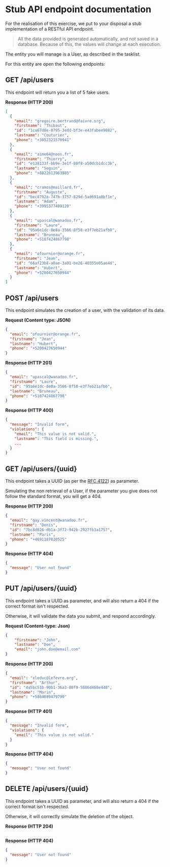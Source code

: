 # Stub API endpoint documentation

For the realisation of this exercise, we put to your disposal a stub implementation of a RESTful API endpoint.

> All the data provided is generated automatically, and not saved in a database. Because of this, the values will change at each execution.

The entity you will manage is a User, as described in the tasklist.

For this entity are open the following endpoints:

## **GET** /api/users
This endpoint will return you a list of 5 fake users.

**Response (HTTP 200)**
```json
[
  {
    "email": "gregoire.bertrand@faivre.org",
    "firstname": "Thibaut",
    "id": "1ca67d8e-0795-3edd-bf3e-e43fabee9082",
    "lastname": "Couturier",
    "phone": "+3852321570941"
  },
  {
    "email": "aime64@noos.fr",
    "firstname": "Thierry",
    "id": "e138133f-bb9e-3e1f-80f8-a50dcb1dcc3b",
    "lastname": "Seguin",
    "phone": "+8822613963985"
  },
  {
    "email": "cramos@maillard.fr",
    "firstname": "Auguste",
    "id": "bec8792a-747b-3757-829d-5ad691a8bf1e",
    "lastname": "Adam",
    "phone": "+3995377489120"
  },
  {
    "email": "upascal@wanadoo.fr",
    "firstname": "Laure",
    "id": "95a6e1dc-8e8a-3566-8f58-e3f7eb21afb0",
    "lastname": "Bruneau",
    "phone": "+5187424867798"
  },
  {
    "email": "ofournier@orange.fr",
    "firstname": "Jean",
    "id": "66af23b8-a0ae-3a91-be26-40355e05ae4d",
    "lastname": "Hubert",
    "phone": "+5200427650944"
  }
]
```

## **POST** /api/users
This endpoint simulates the creation of a user, with the validation of its data.

**Request (Content type: JSON)**
```json
{
  "email": "ofournier@orange.fr",
  "firstname": "Jean",
  "lastname": "Hubert",
  "phone": "+5200427650944"
}
```

**Response (HTTP 201)**
```json
{
  "email": "upascal@wanadoo.fr",
  "firstname": "Laure",
  "id": "95a6e1dc-8e8a-3566-8f58-e3f7eb21afb0",
  "lastname": "Bruneau",
  "phone": "+5187424867798"
}
```

**Response (HTTP 400)**
```json
{
  "message": "Invalid form",
  "violations": {
    "email": "This value is not valid.",
    "lastname": "This field is missing.",
    ...
  }
}
```

## **GET** /api/users/{uuid}
This endpoint takes a UUID (as per the [RFC 4122](http://tools.ietf.org/html/rfc4122)) as parameter.

Simulating the non retrieval of a User, if the parameter you give does not follow the standard format, you will get a 404.

**Response (HTTP 200)**
```json
{
  "email": "gay.vincent@wanadoo.fr",
  "firstname": "Denis",
  "id": "7bc8d026-db1a-3f72-942b-2927fb3a1757",
  "lastname": "Paris",
  "phone": "+4691187020525"
}
```

**Response (HTTP 404)**
```json
{
  "message": "User not found"
}
```

## **PUT** /api/users/{uuid}
This endpoint takes a UUID as parameter, and will also return a 404 if the correct format isn't respected.

Otherwise, it will validate the data you submit, and respond accordingly.

**Request (Content-type: Json)**
```json
{
	"firstname": "John",
	"lastname": "Doe",
	"email": "john.doe@email.com"
}
```

**Response (HTTP 200)**
```json
{
  "email": "xleduc@lefevre.org",
  "firstname": "Arthur",
  "id": "4a5bc51b-90b1-36a3-86f9-5886d468e448",
  "lastname": "Marin",
  "phone": "+5884889479790"
}
```

**Response (HTTP 401)**
```json
{
  "message": "Invalid form",
  "violations": {
    "email": "This value is not valid."
  }
}
```

**Response (HTTP 404)**
```json
{
  "message": "User not found"
}
```

## **DELETE** /api/users/{uuid}
This endpoint takes a UUID as parameter, and will also return a 404 if the correct format isn't respected.

Otherwise, it will correctly simulate the deletion of the object.

**Response (HTTP 204)**
```json
```

**Response (HTTP 404)**
```json
{
  "message": "User not found"
}
```
